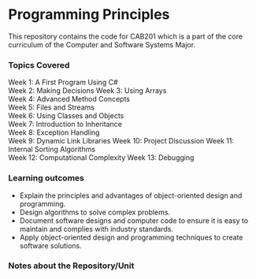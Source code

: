 # Programming Principles
This repository contains the code for CAB201 which is a part of the core curriculum of the Computer and Software Systems Major. 

### Topics Covered 
Week 1: A First Program Using C#  
Week 2: Making Decisions
Week 3: Using Arrays  
Week 4: Advanced Method Concepts  
Week 5: Files and Streams  
Week 6: Using Classes and Objects  
Week 7: Introduction to Inheritance  
Week 8: Exception Handling  
Week 9: Dynamic Link Libraries
Week 10: Project Discussion
Week 11: Internal Sorting Algorithms  
Week 12: Computational Complexity
Week 13: Debugging

### Learning outcomes
-   Explain the principles and advantages of object-oriented design and programming.
-   Design algorithms to solve complex problems.
-   Document software designs and computer code to ensure it is easy to maintain and complies with industry standards.
-   Apply object-oriented design and programming techniques to create software solutions.


### Notes about the Repository/Unit
